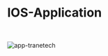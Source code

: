 # IOS-Application
<br>

![app-tranetech](https://user-images.githubusercontent.com/64629896/205186345-2e615133-d88f-4dcc-9ce6-caf759d3580c.gif)
